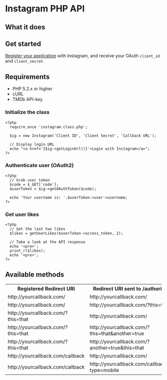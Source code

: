 # Instagram PHP API #

## What it does ##

## Get started ##

[Register your application](http://instagr.am/developer/register/) with Instagram, and receive your OAuth <code>client_id</code> and <code>client_secret</code>.

## Requirements ##

- PHP 5.2.x or higher
- cURL
- TMDb API-key

### Initialize the class ###

    <?php
      require_once 'instagram.class.php';
      
      $ig = new Instagram('Client ID', 'Client Secret', 'Callback URL');
      
      // Display login URL
      echo "<a href='{$ig->getLoginUrl()}'>Login with Instagram</a>";
    ?>

### Authenticate user (OAuth2) ###

    <?php
      // Grab user token
      $code = $_GET['code'];
      $userToken = $ig->getOAuthToken($code);
      
      echo 'Your username is: '.$userToken->user->username;
    ?>

### Get user likes ###

    <?php
      // Get the last two likes
      $likes = getUserLikes($userToken->access_token, 2);
      
      // Take a look at the API response
      echo '<pre>';
      print_r($likes);
      echo '<pre>';
    ?>

## Available methods ##

<table>
  <tr>
    <th>Registered Redirect URI</th>
    <th>Redirect URI sent to /authorize</th>
    <th>Valid?</th>
  </tr>
  <tr>
    <td>http://yourcallback.com/</td>
    <td>http://yourcallback.com/</td>
    <td>yes</td>
  </tr>
  <tr>
    <td>http://yourcallback.com/</td>
    <td>http://yourcallback.com/?this=that</td>
    <td>yes</td>
  </tr>
  <tr>
    <td>http://yourcallback.com/?this=that</td>
    <td>http://yourcallback.com/</td>
    <td>no</td>
  </tr>
  <tr>
    <td>http://yourcallback.com/?this=that</td>
    <td>http://yourcallback.com/?this=that&another=true</td>
    <td>yes</td>
  </tr>
  <tr>
    <td>http://yourcallback.com/?this=that</td>
    <td>http://yourcallback.com/?another=true&this=that</td>
    <td>no</td>
  </tr>
  <tr>
    <td>http://yourcallback.com/callback</td>
    <td>http://yourcallback.com/</td>
    <td>no</td>
  </tr>
  <tr>
    <td>http://yourcallback.com/callback</td>
    <td>http://yourcallback.com/callback/?type=mobile</td>
    <td>yes</td>
  </tr>
</table>
